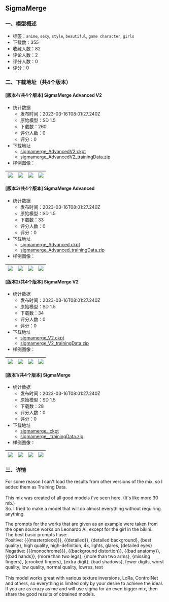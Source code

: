 ## SigmaMerge
### 一、模型概述

- 标签：`anime`, `sexy`, `style`, `beautiful`, `game character`, `girls`
- 下载数：355
- 收藏人数：82
- 评论人数：2
- 评分人数：0
- 评分：0

### 二、下载地址（共4个版本）

#### [版本4/共4个版本] SigmaMerge Advanced V2

- 统计数据
  - 发布时间：2023-03-16T08:01:27.240Z
  - 原始模型：SD 1.5
  - 下载数：260
  - 评分人数：0
  - 评分：0
- 下载地址
  - [sigmamerge_AdvancedV2.ckpt](https://civitai.com/api/download/models/24006)
  - [sigmamerge_AdvancedV2_trainingData.zip](https://civitai.com/api/download/models/24006?type=Training%20Data)
- 样例图像：

| <img src="https://image.civitai.com/xG1nkqKTMzGDvpLrqFT7WA/7a2ce6b3-5d97-4288-edad-70b2c3eeb000/width=450/260849.jpeg" /> | <img src="https://image.civitai.com/xG1nkqKTMzGDvpLrqFT7WA/acebc72e-8deb-4cb5-4c6d-ff89bd866f00/width=450/260855.jpeg" /> | <img src="https://image.civitai.com/xG1nkqKTMzGDvpLrqFT7WA/3ae058c2-5bdd-4d62-d8c8-85965b0ad400/width=450/260854.jpeg" /> | <img src="https://image.civitai.com/xG1nkqKTMzGDvpLrqFT7WA/c9bd0271-4f24-4464-6401-0738a25aba00/width=450/260853.jpeg" /> |
| ---- | ---- | ---- | ---- |

#### [版本3/共4个版本] SigmaMerge Advanced

- 统计数据
  - 发布时间：2023-03-16T08:01:27.240Z
  - 原始模型：SD 1.5
  - 下载数：33
  - 评分人数：0
  - 评分：0
- 下载地址
  - [sigmamerge_Advanced.ckpt](https://civitai.com/api/download/models/24007)
  - [sigmamerge_Advanced_trainingData.zip](https://civitai.com/api/download/models/24007?type=Training%20Data)
- 样例图像：

| <img src="https://image.civitai.com/xG1nkqKTMzGDvpLrqFT7WA/7a2ce6b3-5d97-4288-edad-70b2c3eeb000/width=450/260862.jpeg" /> | <img src="https://image.civitai.com/xG1nkqKTMzGDvpLrqFT7WA/acebc72e-8deb-4cb5-4c6d-ff89bd866f00/width=450/260861.jpeg" /> | <img src="https://image.civitai.com/xG1nkqKTMzGDvpLrqFT7WA/3ae058c2-5bdd-4d62-d8c8-85965b0ad400/width=450/260860.jpeg" /> | <img src="https://image.civitai.com/xG1nkqKTMzGDvpLrqFT7WA/c9bd0271-4f24-4464-6401-0738a25aba00/width=450/260859.jpeg" /> |
| ---- | ---- | ---- | ---- |

#### [版本2/共4个版本] SigmaMerge V2

- 统计数据
  - 发布时间：2023-03-16T08:01:27.240Z
  - 原始模型：SD 1.5
  - 下载数：34
  - 评分人数：0
  - 评分：0
- 下载地址
  - [sigmamerge_V2.ckpt](https://civitai.com/api/download/models/24008)
  - [sigmamerge_V2_trainingData.zip](https://civitai.com/api/download/models/24008?type=Training%20Data)
- 样例图像：

| <img src="https://image.civitai.com/xG1nkqKTMzGDvpLrqFT7WA/7a2ce6b3-5d97-4288-edad-70b2c3eeb000/width=450/260869.jpeg" /> | <img src="https://image.civitai.com/xG1nkqKTMzGDvpLrqFT7WA/acebc72e-8deb-4cb5-4c6d-ff89bd866f00/width=450/260868.jpeg" /> | <img src="https://image.civitai.com/xG1nkqKTMzGDvpLrqFT7WA/3ae058c2-5bdd-4d62-d8c8-85965b0ad400/width=450/260867.jpeg" /> | <img src="https://image.civitai.com/xG1nkqKTMzGDvpLrqFT7WA/c9bd0271-4f24-4464-6401-0738a25aba00/width=450/260866.jpeg" /> |
| ---- | ---- | ---- | ---- |

#### [版本1/共4个版本] SigmaMerge

- 统计数据
  - 发布时间：2023-03-16T08:01:27.240Z
  - 原始模型：SD 1.5
  - 下载数：28
  - 评分人数：0
  - 评分：0
- 下载地址
  - [sigmamerge_.ckpt](https://civitai.com/api/download/models/24009)
  - [sigmamerge__trainingData.zip](https://civitai.com/api/download/models/24009?type=Training%20Data)
- 样例图像：

| <img src="https://image.civitai.com/xG1nkqKTMzGDvpLrqFT7WA/7a2ce6b3-5d97-4288-edad-70b2c3eeb000/width=450/260876.jpeg" /> | <img src="https://image.civitai.com/xG1nkqKTMzGDvpLrqFT7WA/acebc72e-8deb-4cb5-4c6d-ff89bd866f00/width=450/260875.jpeg" /> | <img src="https://image.civitai.com/xG1nkqKTMzGDvpLrqFT7WA/3ae058c2-5bdd-4d62-d8c8-85965b0ad400/width=450/260874.jpeg" /> | <img src="https://image.civitai.com/xG1nkqKTMzGDvpLrqFT7WA/c9bd0271-4f24-4464-6401-0738a25aba00/width=450/260873.jpeg" /> |
| ---- | ---- | ---- | ---- |


### 三、详情
<p>For some reason I can't load the results from other versions of the mix, so I added them as Training Data.<br /><br />This mix was created of all good models i've seen here. (It's like more 30 mb.)<br />So. I tried to make a model that will do almost everything without requiring anything.</p><p>The prompts for the works that are given as an example were taken from the open source works on Leonardo Ai, except for the girl in the bikini.<br />The best basic prompts I use:<br />Positive: {{{masterpiece}}}, {{detailed}}, {detailed background}, {best quality}, high quality, high-definition, 4k, lights, glares, {detailed eyes}<br />Negative: {{{monochrome}}}, {{background distortion}}, {{bad anatomy}}, {{bad hands}}, {more than two legs}, {more than two arms}, {missing fingers}, {crooked fingers}, {extra digit}, {bad shadows}, fewer digits, worst quality, low quality, normal quality, lowres, text<br /><br />This model works great with various texture inversions, LoRa, ControlNet and others, so everything is limited only by your desire to achieve the ideal.<br />If you are as crazy as me and will use sigma for an even bigger mix, then share the good results of obtained models.</p>